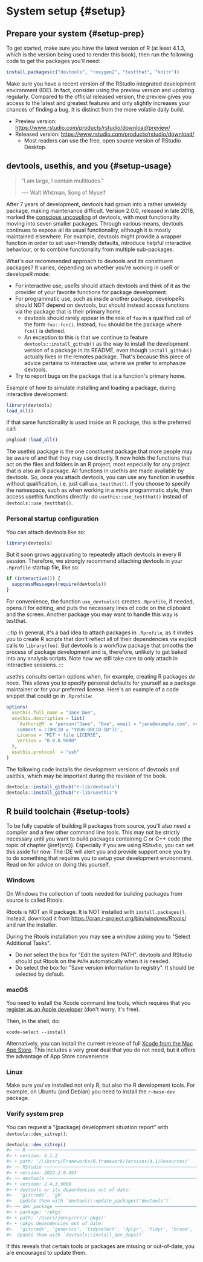 # System setup {#setup}



## Prepare your system {#setup-prep}

To get started, make sure you have the latest version of R (at least 4.1.3, which is the version being used to render this book), then run the following code to get the packages you'll need:


```r
install.packages(c("devtools", "roxygen2", "testthat", "knitr"))
```

Make sure you have a recent version of the RStudio integrated development environment (IDE). In fact, consider using the preview version and updating regularly. Compared to the official released version, the preview gives you access to the latest and greatest features and only slightly increases your chances of finding a bug. It is distinct from the more volatile daily build.

  * Preview version: <https://www.rstudio.com/products/rstudio/download/preview/>
  * Released version: <https://www.rstudio.com/products/rstudio/download/>
    - Most readers can use the free, open source version of RStudio Desktop.

## devtools, usethis, and you {#setup-usage}

> "I am large, I contain multitudes."
>
> --- Walt Whitman, Song of Myself

After 7 years of development, devtools had grown into a rather unwieldy package, making maintenance difficult. Version 2.0.0, released in late 2018, marked the [conscious uncoupling](https://www.tidyverse.org/articles/2018/10/devtools-2-0-0/) of devtools, with most functionality moving into seven smaller packages. Through various means, devtools continues to expose all its usual functionality, although it is mostly maintained elsewhere. For example, devtools might provide a wrapper function in order to set user-friendly defaults, introduce helpful interactive behaviour, or to combine functionality from multiple sub-packages.

What's our recommended approach to devtools and its constituent packages? It varies, depending on whether you're working in useR or developeR mode:

  * For interactive use, useRs should attach devtools and think of it as the provider of your favorite functions for package development.
  * For programmatic use, such as inside another package, developeRs should NOT depend on devtools, but should instead access functions via the package that is their primary home.
    - devtools should rarely appear in the role of `foo` in a qualified call of the form `foo::fcn()`. Instead, `foo` should be the package where `fcn()` is defined.
    - An exception to this is that we continue to feature `devtools::install_github()` as the way to install the development version of a package in its README, even though `install_github()` actually lives in the remotes package. That's because this piece of advice pertains to interactive use, where we prefer to emphasize devtools.
  * Try to report bugs on the package that is a function's primary home.
    
Example of how to simulate installing and loading a package, during interactive development:


```r
library(devtools)
load_all()
```

If that same functionality is used inside an R package, this is the preferred call:


```r
pkgload::load_all()
```

The usethis package is the one constituent package that more people may be aware of and that they may use directly. It now holds the functions that act on the files and folders in an R project, most especially for any project that is also an R package. All functions in usethis are made available by devtools. So, once you attach devtools, you can use any function in usethis without qualification, i.e. just call `use_testthat()`. If you choose to specify the namespace, such as when working in a more programmatic style, then access usethis functions directly: do `usethis::use_testthat()` instead of `devtools::use_testthat()`.

### Personal startup configuration

You can attach devtools like so:


```r
library(devtools)
```

But it soon grows aggravating to repeatedly attach devtools in every R session. Therefore, we strongly recommend attaching devtools in your `.Rprofile` startup file, like so:


```r
if (interactive()) {
  suppressMessages(require(devtools))
}
```

For convenience, the function `use_devtools()` creates `.Rprofile`, if needed, opens it for editing, and puts the necessary lines of code on the clipboard and the screen. Another package you may want to handle this way is testthat.

:::tip
In general, it's a bad idea to attach packages in `.Rprofile`, as it invites you to create R scripts that don't reflect all of their dependencies via explicit calls to `library(foo)`. But devtools is a workflow package that smooths the process of package development and is, therefore, unlikely to get baked into any analysis scripts. Note how we still take care to only attach in interactive sessions.
:::

usethis consults certain options when, for example, creating R packages *de novo*. This allows you to specify personal defaults for yourself as a package maintainer or for your preferred license. Here's an example of a code snippet that could go in `.Rprofile`:


```r
options(
  usethis.full_name = "Jane Doe",
  usethis.description = list(
    `Authors@R` = 'person("Jane", "Doe", email = "jane@example.com", role = c("aut", "cre"), 
    comment = c(ORCID = "YOUR-ORCID-ID"))',
    License = "MIT + file LICENSE",
    Version = "0.0.0.9000"
  ),
  usethis.protocol  = "ssh"  
)
```

The following code installs the development versions of devtools and usethis, which may be important during the revision of the book.


```r
devtools::install_github("r-lib/devtools")
devtools::install_github("r-lib/usethis")
```

## R build toolchain {#setup-tools}

To be fully capable of building R packages from source, you'll also need a compiler and a few other command line tools. This may not be strictly necessary until you want to build packages containing C or C++ code (the topic of chapter \@ref(src)). Especially if you are using RStudio, you can set this aside for now. The IDE will alert you and provide support once you try to do something that requires you to setup your development environment. Read on for advice on doing this yourself.

### Windows

On Windows the collection of tools needed for building packages from source is called Rtools.

Rtools is NOT an R package. It is NOT installed with `install.packages()`. Instead, download it from <https://cran.r-project.org/bin/windows/Rtools/> and run the installer.

During the Rtools installation you may see a window asking you to "Select
Additional Tasks".

- Do _not_ select the box for "Edit the system PATH". devtools and RStudio should put Rtools on the `PATH` automatically when it is needed.
- Do select the box for "Save version information to registry". It should be selected by default.

### macOS

You need to install the Xcode command line tools, which requires that you [register as an Apple developer](https://developer.apple.com/programs/register/) (don't worry, it's free).

Then, in the shell, do:

```shell
xcode-select --install
```

Alternatively, you can install the current release of full [Xcode from the Mac App Store](https://itunes.apple.com/ca/app/xcode/id497799835?mt=12). This includes a very great deal that you do not need, but it offers the advantage of App Store convenience.

### Linux

Make sure you've installed not only R, but also the R development tools. For example, on Ubuntu (and Debian) you need to install the `r-base-dev` package.

### Verify system prep

You can request a "(package) development situation report" with `devtools::dev_sitrep()`:


```r
devtools::dev_sitrep()
#> ── R ───────────────────────────────────────────────────────────────────────
#> • version: 4.1.2
#> • path: '/Library/Frameworks/R.framework/Versions/4.1/Resources/'
#> ── RStudio ─────────────────────────────────────────────────────────────────
#> • version: 2022.2.0.443
#> ── devtools ────────────────────────────────────────────────────────────────
#> • version: 2.4.3.9000
#> • devtools or its dependencies out of date:
#>   'gitcreds', 'gh'
#>   Update them with `devtools::update_packages("devtools")`
#> ── dev package ─────────────────────────────────────────────────────────────
#> • package: 'rpkgs'
#> • path: '/Users/jenny/rrr/r-pkgs/'
#> • rpkgs dependencies out of date:
#>   'gitcreds', 'generics', 'tidyselect', 'dplyr', 'tidyr', 'broom', 'gh'
#>  Update them with `devtools::install_dev_deps()`
```

If this reveals that certain tools or packages are missing or out-of-date, you are encouraged to update them.

